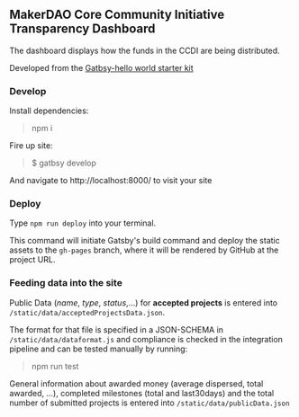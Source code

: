 ## MakerDAO Core Community Initiative Transparency Dashboard

The dashboard displays how the funds in the CCDI are being distributed.

Developed from the [Gatbsy-hello world starter kit](https://github.com/gatsbyjs/gatsby-starter-hello-world)

### Develop

Install dependencies:

> npm i

Fire up site:

> \$ gatbsy develop

And navigate to http://localhost:8000/ to visit your site

### Deploy

Type `npm run deploy` into your terminal.

This command will initiate Gatsby's build command and deploy the static assets to the `gh-pages` branch, where it will be rendered by GitHub at the project URL.

### Feeding data into the site

Public Data (_name_, _type_, _status_,...) for **accepted projects** is entered
into `/static/data/acceptedProjectsData.json`.

The format for that file is specified in a JSON-SCHEMA in
`/static/data/dataformat.js` and compliance is checked in the integration
pipeline and can be tested manually by running:

> npm run test

General information about awarded money (average dispersed, total awarded, ...),
completed milestones (total and last30days) and the total number of submitted
projects is entered into `/static/data/publicData.json`
